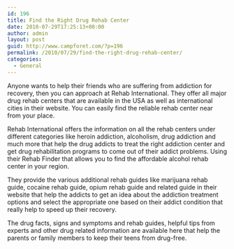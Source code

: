 ```yaml
---
id: 196
title: Find the Right Drug Rehab Center
date: 2010-07-29T17:25:13+00:00
author: admin
layout: post
guid: http://www.campforet.com/?p=196
permalink: /2010/07/29/find-the-right-drug-rehab-center/
categories:
  - General
---
```

Anyone wants to help their friends who are suffering from addiction for recovery, then you can approach at Rehab International. They offer all major drug rehab centers that are available in the USA as well as international cities in their website. You can easily find the reliable rehab center near from your place.

Rehab International offers the information on all the rehab centers under different categories like heroin addiction, alcoholism, drug addiction and much more that help the drug addicts to treat the right addiction center and get drug rehabilitation programs to come out of their addict problems. Using their Rehab Finder that allows you to find the affordable alcohol rehab center in your region.

They provide the various additional rehab guides like marijuana rehab guide, cocaine rehab guide, opium rehab guide and related guide in their website that help the addicts to get an idea about the addiction treatment options and select the appropriate one based on their addict condition that really help to speed up their recovery.

The drug facts, signs and symptoms and rehab guides, helpful tips from experts and other drug related information are available here that help the parents or family members to keep their teens from drug-free.